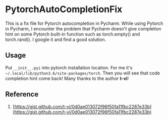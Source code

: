 # PytorchAutoCompletionFix
This is a fix file for Pytorch autocompletion in Pycharm. 
While using Pytorch in Pycharm, I encounter the problem that Pycharm doesn't give completion hint on some Pytorch built-in function such as torch.empty() and torch.rand(). I google it and find a good solution.
## Usage
Put `__init__.pyi` into pytorch installation location. For me it's `~/.local/lib/python3.6/site-packages/torch`. Then you will see that code completion hint come back! Many thanks to the author **t-vi**!
## Reference
1. [https://gist.github.com/t-vi/0d0ae013072f96f50fa11fbc2287e33b](https://gist.github.com/t-vi/0d0ae013072f96f50fa11fbc2287e33b)
